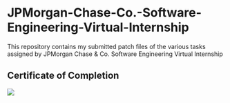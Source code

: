 # JPMorgan-Chase-Co.-Software-Engineering-Virtual-Internship
This repository contains my submitted patch files of the various tasks assigned by JPMorgan Chase &amp; Co. Software Engineering Virtual Internship

## Certificate of Completion 

![](https://ibb.co/Wn6K6Bp)
